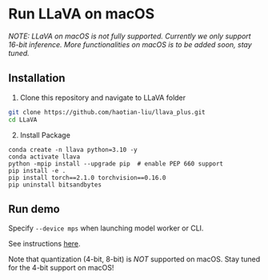 # Run LLaVA on macOS

*NOTE: LLaVA on macOS is not fully supported. Currently we only support 16-bit inference. More functionalities on macOS is to be added soon, stay tuned.*

## Installation

1. Clone this repository and navigate to LLaVA folder
```bash
git clone https://github.com/haotian-liu/llava_plus.git
cd LLaVA
```

2. Install Package
```Shell
conda create -n llava python=3.10 -y
conda activate llava
python -mpip install --upgrade pip  # enable PEP 660 support
pip install -e .
pip install torch==2.1.0 torchvision==0.16.0
pip uninstall bitsandbytes
```

## Run demo

Specify `--device mps` when launching model worker or CLI.

See instructions [here](https://github.com/haotian-liu/LLaVA#demo).

Note that quantization (4-bit, 8-bit) is *NOT* supported on macOS. Stay tuned for the 4-bit support on macOS!
